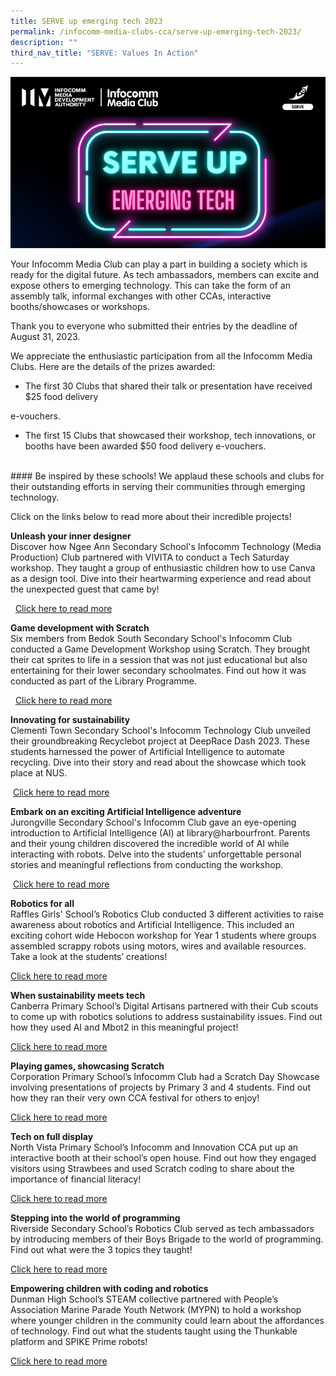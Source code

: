 ```yaml
---
title: SERVE up emerging tech 2023
permalink: /infocomm-media-clubs-cca/serve-up-emerging-tech-2023/
description: ""
third_nav_title: "SERVE: Values In Action"
---
```

![](/images/serve%20up%20website.png)

Your Infocomm Media Club can play a part in building a society which is ready for the digital future. As tech ambassadors, members can excite and expose others to emerging technology. This can take the form of an assembly talk, informal exchanges with other CCAs, interactive booths/showcases or workshops.

Thank you to everyone who submitted their entries by the deadline of August 31, 2023.

We appreciate the enthusiastic participation from all the Infocomm Media Clubs. Here are the details of the prizes awarded:

* The first 30 Clubs that shared their talk or presentation have received $25 food delivery

e-vouchers.

* The first 15 Clubs that showcased their workshop, tech innovations, or booths have been awarded $50 food delivery e-vouchers.
<br>
#### Be inspired by these schools! 
We applaud these schools and clubs for their outstanding efforts in serving their communities through emerging technology.<br>

Click on the links below to read more about their incredible projects!
      
**Unleash your inner designer** <br>
Discover how Ngee Ann Secondary School's Infocomm Technology (Media Production) Club partnered with VIVITA to conduct a Tech Saturday workshop. They taught a group of enthusiastic children how to use Canva as a design tool. Dive into their heartwarming experience and read about the unexpected guest that came by!

&nbsp;  [Click here to read more](https://go.gov.sg/serve-up-emerging-tech-nass)


**Game development with Scratch**<br>
Six members from Bedok South Secondary School's Infocomm Club conducted a Game Development Workshop using Scratch. They brought their cat sprites to life in a session that was not just educational but also entertaining for their lower secondary schoolmates. Find out how it was conducted as part of the Library Programme.

&nbsp; [Click here to read more](https://go.gov.sg/serve-up-emerging-tech-bsss)

**Innovating for sustainability**<br>
Clementi Town Secondary School's Infocomm Technology Club unveiled their groundbreaking Recyclebot project at DeepRace Dash 2023. These students harnessed the power of Artificial Intelligence to automate recycling. Dive into their story and read about the showcase which took place at NUS.

&nbsp;[Click here to read more](https://go.gov.sg/serve-up-emerging-tech-ctss)

**Embark on an exciting Artificial Intelligence adventure**<br>
Jurongville Secondary School's Infocomm Club gave an eye-opening introduction to Artificial Intelligence (AI) at library@harbourfront. Parents and their young children discovered the incredible world of AI while interacting with robots. Delve into the students’ unforgettable personal stories and meaningful reflections from conducting the workshop.

&nbsp;[Click here to read more](https://go.gov.sg/serve-up-emerging-tech-jss)

**Robotics for all**<br>
Raffles Girls' School’s Robotics Club conducted 3 different activities to raise awareness about robotics and Artificial Intelligence. This included an exciting cohort wide Hebocon workshop for Year 1 students where groups assembled scrappy robots using motors, wires and available resources. Take a look at the students’ creations!&nbsp;

[Click here to read more](https://go.gov.sg/serve-up-emerging-tech-rgs)

**When sustainability meets tech** <br>
Canberra Primary School’s Digital Artisans partnered with their Cub scouts to come up with robotics solutions to address sustainability issues. Find out how they used AI and Mbot2 in this meaningful project!  
  
[Click here to read more](https://go.gov.sg/serveupcanberra) 
  
**Playing games, showcasing Scratch** <br>
Corporation Primary School’s Infocomm Club had a Scratch Day Showcase involving presentations of projects by Primary 3 and 4 students. Find out how they ran their very own CCA festival for others to enjoy!  
  
[Click here to read more](https://go.gov.sg/serveupcorporation)  
  
**Tech on full display**<br>
North Vista Primary School’s Infocomm and Innovation CCA put up an interactive booth at their school’s open house. Find out how they engaged visitors using Strawbees and used Scratch coding to share about the importance of financial literacy!  
  
[Click here to read more](https://go.gov.sg/serveupnorthvista)
  
**Stepping into the world of programming**  
Riverside Secondary School’s Robotics Club served as tech ambassadors by introducing members of their Boys Brigade to the world of programming. Find out what were the 3 topics they taught!  
  
[Click here to read more](https://go.gov.sg/serveupriverside) 
  
**Empowering children with coding and robotics**  
Dunman High School’s STEAM collective partnered with People’s Association Marine Parade Youth Network (MYPN) to hold a workshop where younger children in the community could learn about the affordances of technology. Find out what the students taught using the Thunkable platform and SPIKE Prime robots!  
  
[Click here to read more](https://go.gov.sg/serveupdunman)